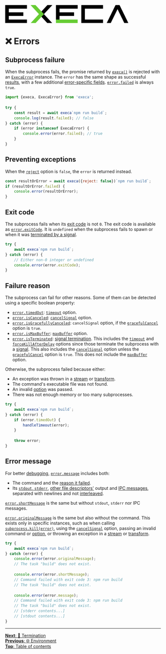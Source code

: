 <picture>
	<source media="(prefers-color-scheme: dark)" srcset="../media/logo_dark.svg">
	<img alt="execa logo" src="../media/logo.svg" width="400">
</picture>
<br>

# ❌ Errors

## Subprocess failure

When the subprocess fails, the promise returned by [`execa()`](api.md#execafile-arguments-options) is rejected with an [`ExecaError`](api.md#execaerror) instance. The `error` has the same shape as successful [results](api.md#result), with a few additional [error-specific fields](api.md#execaerror). [`error.failed`](api.md#resultfailed) is always `true`.

```js
import {execa, ExecaError} from 'execa';

try {
	const result = await execa`npm run build`;
	console.log(result.failed); // false
} catch (error) {
	if (error instanceof ExecaError) {
		console.error(error.failed); // true
	}
}
```

## Preventing exceptions

When the [`reject`](api.md#optionsreject) option is `false`, the `error` is returned instead.

```js
const resultOrError = await execa({reject: false})`npm run build`;
if (resultOrError.failed) {
	console.error(resultOrError);
}
```

## Exit code

The subprocess fails when its [exit code](https://en.wikipedia.org/wiki/Exit_status) is not `0`. The exit code is available as [`error.exitCode`](api.md#errorexitcode). It is `undefined` when the subprocess fails to spawn or when it was [terminated by a signal](termination.md#signal-termination).

```js
try {
	await execa`npm run build`;
} catch (error) {
	// Either non-0 integer or undefined
	console.error(error.exitCode);
}
```

## Failure reason

The subprocess can fail for other reasons. Some of them can be detected using a specific boolean property:
- [`error.timedOut`](api.md#errortimedout): [`timeout`](termination.md#timeout) option.
- [`error.isCanceled`](api.md#erroriscanceled): [`cancelSignal`](termination.md#canceling) option.
- [`error.isGracefullyCanceled`](api.md#errorisgracefullycanceled): `cancelSignal` option, if the [`gracefulCancel`](termination.md#graceful-termination) option is `true`.
- [`error.isMaxBuffer`](api.md#errorismaxbuffer): [`maxBuffer`](output.md#big-output) option.
- [`error.isTerminated`](api.md#erroristerminated): [signal termination](termination.md#signal-termination). This includes the [`timeout`](termination.md#timeout) and [`forceKillAfterDelay`](termination.md#forceful-termination) options since those terminate the subprocess with a [signal](termination.md#default-signal). This also includes the [`cancelSignal`](termination.md#canceling) option unless the [`gracefulCancel`](termination.md#graceful-termination) option is `true`. This does not include the [`maxBuffer`](output.md#big-output) option.

Otherwise, the subprocess failed because either:
- An exception was thrown in a [stream](streams.md) or [transform](transform.md).
- The command's executable file was not found.
- An invalid [option](api.md#options) was passed.
- There was not enough memory or too many subprocesses.

```js
try {
	await execa`npm run build`;
} catch (error) {
	if (error.timedOut) {
		handleTimeout(error);
	}

	throw error;
}
```

## Error message

For better [debugging](debugging.md), [`error.message`](api.md#errormessage) includes both:
- The command and the [reason it failed](#failure-reason).
- Its [`stdout`, `stderr`](output.md#stdout-and-stderr), [other file descriptors'](output.md#additional-file-descriptors) output and [IPC messages](ipc.md), separated with newlines and not [interleaved](output.md#interleaved-output).

[`error.shortMessage`](api.md#errorshortmessage) is the same but without `stdout`, `stderr` nor IPC messages.

[`error.originalMessage`](api.md#errororiginalmessage) is the same but also without the command. This exists only in specific instances, such as when calling [`subprocess.kill(error)`](termination.md#error-message-and-stack-trace), using the [`cancelSignal`](termination.md#canceling) option, passing an invalid command or [option](api.md#options), or throwing an exception in a [stream](streams.md) or [transform](transform.md).

```js
try {
	await execa`npm run build`;
} catch (error) {
	console.error(error.originalMessage);
	// The task "build" does not exist.

	console.error(error.shortMessage);
	// Command failed with exit code 3: npm run build
	// The task "build" does not exist.

	console.error(error.message);
	// Command failed with exit code 3: npm run build
	// The task "build" does not exist.
	// [stderr contents...]
	// [stdout contents...]
}
```

<hr>

[**Next**: 🏁 Termination](termination.md)\
[**Previous**: 🌐 Environment](environment.md)\
[**Top**: Table of contents](../readme.md#documentation)
